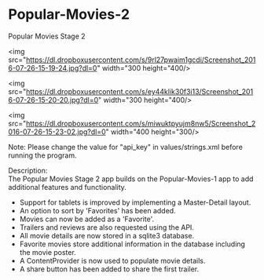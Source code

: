 # Popular-Movies-2
Popular Movies Stage 2

<img src="https://dl.dropboxusercontent.com/s/9rl27pwaim1gcdi/Screenshot_2016-07-26-15-19-24.jpg?dl=0" width="300 height="400/>

<img src="https://dl.dropboxusercontent.com/s/ey44klik30f3i13/Screenshot_2016-07-26-15-20-20.jpg?dl=0" width="300 height="400/>

<img src="https://dl.dropboxusercontent.com/s/miwuktpyujm8nw5/Screenshot_2016-07-26-15-23-02.jpg?dl=0" width="400 height="300/>

Note: Please change the value for "api_key" in values/strings.xml before running
the program.

Description:  
The Popular Movies Stage 2 app builds on the Popular-Movies-1 app to add
additional features and functionality. 

 - Support for tablets is improved by implementing a Master-Detail layout.
 - An option to sort by 'Favorites' has been added.
 - Movies can now be added as a 'Favorite'.
 - Trailers and reviews are also requested using the API.
 - All movie details are now stored in a sqlite3 database.
 - Favorite movies store additional information in the database including the
   movie poster.
 - A ContentProvider is now used to populate movie details.
 - A share button has been added to share the first trailer.
